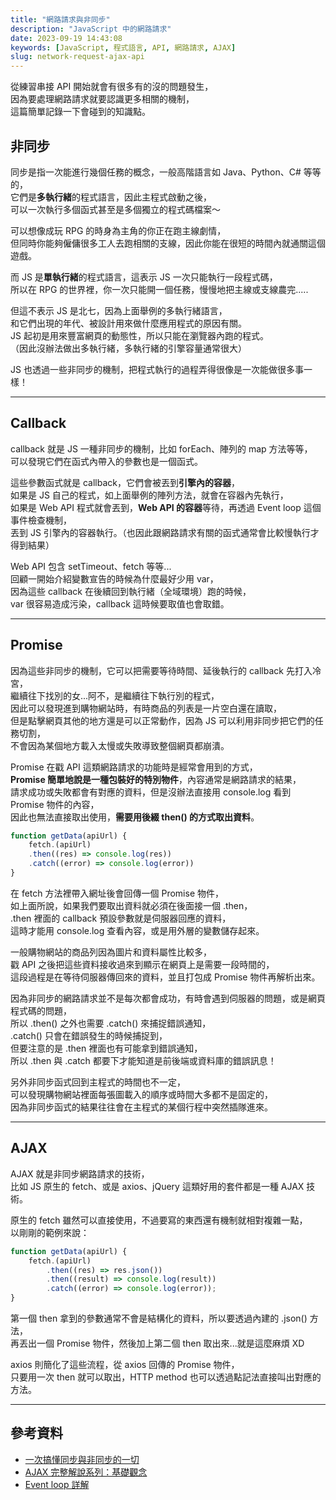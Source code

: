 ```yaml
---
title: "網路請求與非同步"
description: "JavaScript 中的網路請求"
date: 2023-09-19 14:43:08
keywords: [JavaScript, 程式語言, API, 網路請求, AJAX]
slug: network-request-ajax-api
---
```



從練習串接 API 開始就會有很多有的沒的問題發生，  
因為要處理網路請求就要認識更多相關的機制，  
這篇簡單記錄一下會碰到的知識點。  

## 非同步

同步是指一次能進行幾個任務的概念，一般高階語言如 Java、Python、C# 等等的，  
它們是**多執行緒**的程式語言，因此主程式啟動之後，  
可以一次執行多個函式甚至是多個獨立的程式碼檔案～  

可以想像成玩 RPG 的時身為主角的你正在跑主線劇情，  
但同時你能夠僱傭很多工人去跑相關的支線，因此你能在很短的時間內就通關這個遊戲。  

而 JS 是**單執行緒**的程式語言，這表示 JS 一次只能執行一段程式碼，  
所以在 RPG 的世界裡，你一次只能開一個任務，慢慢地把主線或支線農完.....  

但這不表示 JS 是北七，因為上面舉例的多執行緒語言，  
和它們出現的年代、被設計用來做什麼應用程式的原因有關。  
JS 起初是用來豐富網頁的動態性，所以只能在瀏覽器內跑的程式。  
（因此沒辦法做出多執行緒，多執行緒的引擎容量通常很大）  

JS 也透過一些非同步的機制，把程式執行的過程弄得很像是一次能做很多事一樣！

---
## Callback

callback 就是 JS 一種非同步的機制，比如 forEach、陣列的 map 方法等等，　　
可以發現它們在函式內帶入的參數也是一個函式。　　

這些參數函式就是 callback，它們會被丟到**引擎內的容器**，  
如果是 JS 自己的程式，如上面舉例的陣列方法，就會在容器內先執行，  
如果是 Web API 程式就會丟到，**Web API 的容器**等待，再透過 Event loop 這個事件檢查機制，  
丟到 JS 引擎內的容器執行。（也因此跟網路請求有關的函式通常會比較慢執行才得到結果）

Web API 包含 setTimeout、fetch 等等...  
回顧一開始介紹變數宣告的時候為什麼最好少用 var，  
因為這些 callback 在後續回到執行緒（全域環境）跑的時候，  
var 很容易造成污染，callback 這時候要取值也會取錯。  

---
## Promise

因為這些非同步的機制，它可以把需要等待時間、延後執行的 callback 先打入冷宮，  
繼續往下找別的女...阿不，是繼續往下執行別的程式，  
因此可以發現進到購物網站時，有時商品的列表是一片空白還在讀取，  
但是點擊網頁其他的地方還是可以正常動作，因為 JS 可以利用非同步把它們的任務切割，  
不會因為某個地方載入太慢或失敗導致整個網頁都崩潰。  

Promise 在戳 API 這類網路請求的功能時是經常會用到的方式，  
**Promise 簡單地說是一種包裝好的特別物件**，內容通常是網路請求的結果，  
請求成功或失敗都會有對應的資料，但是沒辦法直接用 console.log 看到 Promise 物件的內容，  
因此也無法直接取出使用，**需要用後綴 then() 的方式取出資料**。  

```js
function getData(apiUrl) {
	fetch.(apiUrl)
	.then((res) => console.log(res))
	.catch((error) => console.log(error))
}
```

在 fetch 方法裡帶入網址後會回傳一個 Promise 物件，  
如上面所說，如果我們要取出資料就必須在後面接一個 .then，  
.then 裡面的 callback 預設參數就是伺服器回應的資料，  
這時才能用 console.log 查看內容，或是用外層的變數儲存起來。  

一般購物網站的商品列因為圖片和資料屬性比較多，  
戳 API 之後把這些資料接收過來到顯示在網頁上是需要一段時間的，  
這段過程是在等待伺服器傳回來的資料，並且打包成 Promise 物件再解析出來。  

因為非同步的網路請求並不是每次都會成功，有時會遇到伺服器的問題，或是網頁程式碼的問題，  
所以 .then() 之外也需要 .catch() 來捕捉錯誤通知，  
.catch() 只會在錯誤發生的時候捕捉到，  
但要注意的是 .then 裡面也有可能拿到錯誤通知，  
所以 .then 與 .catch 都要下才能知道是前後端或資料庫的錯誤訊息！  

另外非同步函式回到主程式的時間也不一定，  
可以發現購物網站裡面每張圖載入的順序或時間大多都不是固定的，  
因為非同步函式的結果往往會在主程式的某個行程中突然插隊進來。  

---
## AJAX
  
AJAX 就是非同步網路請求的技術，  
比如 JS 原生的 fetch、或是 axios、jQuery 這類好用的套件都是一種 AJAX 技術。  

原生的 fetch 雖然可以直接使用，不過要寫的東西還有機制就相對複雜一點，  
以剛剛的範例來說：

```js
function getData(apiUrl) {
	fetch.(apiUrl)
		.then((res) => res.json())
		.then((result) => console.log(result))
		.catch((error) => console.log(error));
}
```

第一個 then 拿到的參數通常不會是結構化的資料，所以要透過內建的 .json() 方法，  
再丟出一個 Promise 物件，然後加上第二個 then 取出來...就是這麼麻煩 XD  

axios 則簡化了這些流程，從 axios 回傳的 Promise 物件，  
只要用一次 then 就可以取出，HTTP method 也可以透過點記法直接叫出對應的方法。  

---
## 參考資料

- [一次搞懂同步與非同步的一切](https://medium.com/itsems-frontend/javascript-sync-async-22e75e1ca1dc)
- [AJAX 完整解說系列：基礎觀念](https://www.casper.tw/development/2020/09/30/about-ajax/)
- [Event loop 詳解](https://youtu.be/8aGhZQkoFbQ?si=DzQ752C64Pn_y8mo)
